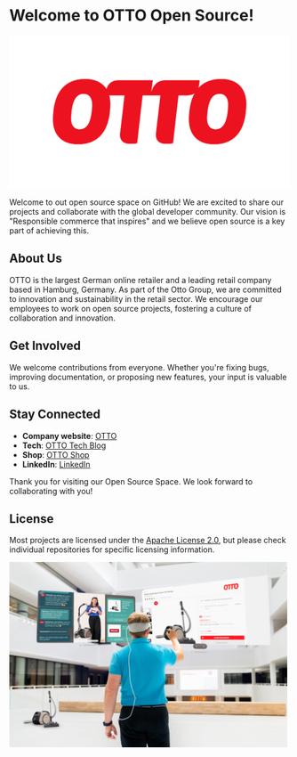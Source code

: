 # Welcome to OTTO Open Source!

<img src="otto_logo.png">

Welcome to out open source space on GitHub! We are excited to share our projects and collaborate with the global developer community. Our vision is "Responsible commerce that inspires" and we believe open source is a key part of achieving this.

## About Us

OTTO is the largest German online retailer and a leading retail company based in Hamburg, Germany. As part of the Otto Group, we are committed to innovation and sustainability in the retail sector. We encourage our employees to work on open source projects, fostering a culture of collaboration and innovation.

## Get Involved

We welcome contributions from everyone. Whether you're fixing bugs, improving documentation, or proposing new features, your input is valuable to us.

## Stay Connected

- **Company website**: [OTTO](https://www.otto.de/unternehmen)
- **Tech**: [OTTO Tech Blog](https://dev.otto.de)
- **Shop**: [OTTO Shop](https://www.otto.de)
- **LinkedIn**: [LinkedIn](https://www.linkedin.com/company/otto-gmbh-&-co-kg)

Thank you for visiting our Open Source Space. We look forward to collaborating with you!

## License

Most projects are licensed under the [Apache License 2.0](LICENSE), but please check individual repositories for specific licensing information.

<img src="live-shopping.jpg" width="500" />


<!--

**Here are some ideas to get you started:**

🙋‍♀️ A short introduction - what is your organization all about?
🌈 Contribution guidelines - how can the community get involved?
👩‍💻 Useful resources - where can the community find your docs? Is there anything else the community should know?
🍿 Fun facts - what does your team eat for breakfast?
🧙 Remember, you can do mighty things with the power of [Markdown](https://docs.github.com/github/writing-on-github/getting-started-with-writing-and-formatting-on-github/basic-writing-and-formatting-syntax)
-->
